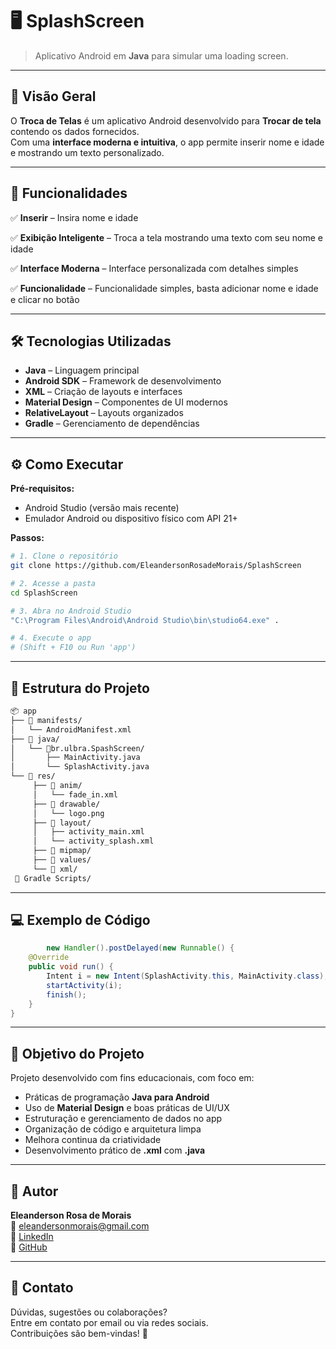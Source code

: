 # 🖥️ SplashScreen
> Aplicativo Android em **Java** para simular uma loading screen.

---

## 📱 Visão Geral

O **Troca de Telas** é um aplicativo Android desenvolvido para **Trocar de tela** contendo os dados fornecidos.  
Com uma **interface moderna e intuitiva**, o app permite inserir nome e idade e mostrando um texto personalizado.

---

## 🚀 Funcionalidades

✅ **Inserir** – Insira nome e idade

✅ **Exibição Inteligente** – Troca a tela mostrando uma texto com seu nome e idade

✅ **Interface Moderna** – Interface personalizada com detalhes simples

✅ **Funcionalidade** – Funcionalidade simples, basta adicionar nome e idade e clicar no botão

---

## 🛠️ Tecnologias Utilizadas

- **Java** – Linguagem principal
- **Android SDK** – Framework de desenvolvimento
- **XML** – Criação de layouts e interfaces
- **Material Design** – Componentes de UI modernos
- **RelativeLayout** – Layouts organizados
- **Gradle** – Gerenciamento de dependências

---

## ⚙️ Como Executar

**Pré-requisitos:**
- Android Studio (versão mais recente)
- Emulador Android ou dispositivo físico com API 21+

**Passos:**
```bash
# 1. Clone o repositório
git clone https://github.com/EleandersonRosadeMorais/SplashScreen

# 2. Acesse a pasta
cd SplashScreen

# 3. Abra no Android Studio
"C:\Program Files\Android\Android Studio\bin\studio64.exe" .

# 4. Execute o app
# (Shift + F10 ou Run 'app')
```

---

## 📂 Estrutura do Projeto

```bash
📦 app
├── 📂 manifests/
│   └── AndroidManifest.xml
├── 📂 java/
│   └── 📂br.ulbra.SpashScreen/
│       ├── MainActivity.java
│       └── SplashActivity.java
└── 📂 res/
     ├── 📂 anim/
     │   └── fade_in.xml
     ├── 📂 drawable/
     │   └── logo.png
     ├── 📂 layout/
     │   ├── activity_main.xml
     │   └── activity_splash.xml
     ├── 📂 mipmap/
     ├── 📂 values/
     └── 📂 xml/
 📂 Gradle Scripts/
```

---

## 💻 Exemplo de Código

```java
        new Handler().postDelayed(new Runnable() {
    @Override
    public void run() {
        Intent i = new Intent(SplashActivity.this, MainActivity.class);
        startActivity(i);
        finish();
    }
}
```

---

## 🎯 Objetivo do Projeto

Projeto desenvolvido com fins educacionais, com foco em:
- Práticas de programação **Java para Android**
- Uso de **Material Design** e boas práticas de UI/UX
- Estruturação e gerenciamento de dados no app
- Organização de código e arquitetura limpa
- Melhora continua da criatividade
- Desenvolvimento prático de **.xml** com **.java**

---

## 👤 Autor

**Eleanderson Rosa de Morais**  
📧 eleandersonmorais@gmail.com  
🔗 [LinkedIn](https://www.linkedin.com/in/eleanderson-rosa-de-morais-9aaab9324/)  
🔗 [GitHub](https://github.com/EleandersonRosadeMorais/)

---

## 💬 Contato

Dúvidas, sugestões ou colaborações?  
Entre em contato por email ou via redes sociais.  
Contribuições são bem-vindas! 🚀